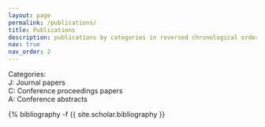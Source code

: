 ```yaml
---
layout: page
permalink: /publications/
title: Publications
description: publications by categories in reversed chronological order. 
nav: true
nav_order: 2
---
```

<style>
  .publications .badge-spotlight { color:#e74c3c; font-weight:700; }
  .publications .badge-spotlight::before { content:"("; }
  .publications .badge-spotlight::after  { content:")"; }
</style>
<!-- _pages/publications.md -->
Categories: <br>
J: Journal papers <br>
C: Conference proceedings papers <br>
A: Conference abstracts <br>

<div class="publications">

  {% bibliography -f {{ site.scholar.bibliography }} 

</div> 
